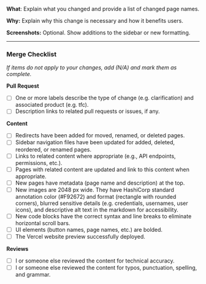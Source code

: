 **What**: Explain what you changed and provide a list of changed page names.

**Why:** Explain why this change is necessary and how it benefits users.

**Screenshots:** Optional. Show additions to the sidebar or new formatting.

----------

### Merge Checklist
_If items do not apply to your changes, add (N/A) and mark them as complete._

**Pull Request**
- [ ] One or more labels describe the type of change (e.g. clarification) and associated product (e.g. tfc).
- [ ] Description links to related pull requests or issues, if any.

**Content**
- [ ] Redirects have been added for moved, renamed, or deleted pages.
- [ ] Sidebar navigation files have been updated for added, deleted, reordered, or renamed pages.
- [ ] Links to related content where appropriate (e.g., API endpoints, permissions, etc.).
- [ ] Pages with related content are updated and link to this content when appropriate.
- [ ] New pages have metadata (page name and description) at the top.
- [ ] New images are 2048 px wide. They have HashiCorp standard annotation color (#F92672) and format (rectangle with rounded corners), blurred sensitive details (e.g. credentials, usernames, user icons), and descriptive alt text in the markdown for accessibility.
- [ ] New code blocks have the correct syntax and line breaks to eliminate horizontal scroll bars.
- [ ] UI elements (button names, page names, etc.) are bolded.
- [ ] The Vercel website preview successfully deployed.

**Reviews**
- [ ] I or someone else reviewed the content for technical accuracy.
- [ ] I or someone else reviewed the content for typos, punctuation, spelling, and grammar.
